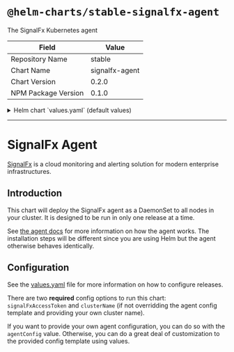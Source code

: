 # `@helm-charts/stable-signalfx-agent`

The SignalFx Kubernetes agent

| Field               | Value          |
| ------------------- | -------------- |
| Repository Name     | stable         |
| Chart Name          | signalfx-agent |
| Chart Version       | 0.2.0          |
| NPM Package Version | 0.1.0          |

<details>

<summary>Helm chart `values.yaml` (default values)</summary>

```yaml
# Version of the signalfx-agent to deploy.  This will be the default for the
# docker image tag if not overridden with imageTag
agentVersion: 3.1.9

# The access token for SignalFx.  REQUIRED
signalFxAccessToken: ''

# Docker image configuration
image:
  # Image pull policy for the agent pod
  pullPolicy: IfNotPresent
  # The docker image to use for the agent
  repository: quay.io/signalfx/signalfx-agent
  # tag defaults to the agentVersion but can be overridden
  tag:
  # pullSecret is not needed for our standard image
  pullSecret:

# How many agent pods can be unavailable at a time when rolling out a new
# version of the agent
rollingUpdateMaxUnavailable: 1

# Namespace to deploy agent in (Optional: Will default to release namespace)
namespace:

# RBAC config for the agent
rbac:
  create: true
  # You might need custom rules if you are pulling secrets to configure
  # monitors.
  customRules: []

# Service account config for the agent pods
serviceAccount:
  # Specifies whether a ServiceAccount should be created
  create: true
  # The name of the ServiceAccount to use.
  # If not set and create is true, a name is generated using the fullname template
  name:

# This adds some tolerations to the pods that the DaemonSet creates that
# should allow the agent to run on the master nodes of newer versions of K8s
# that are deployed with standard master taints (see daemonset.yaml).  If you
# need custom tolerations, see the 'tolerations' config option below.
runOnMaster: true

# You can specify additional tolerations for the pods that the DaemonSet
# creates.
tolerations: []

# Extra labels to put on agent pods.  Values must be strings per the k8s label
# schema.
extraPodLabels: {}

# You can specify a custom agent config file with the agentConfig value.  If
# you specify this, all of the options below here will no longer be applicable
# since they are used to render a default config (see configmap.yaml template).
agentConfig:

# clusterName must be provided.  It is an arbitrary value that identifies this
# K8s cluster in SignalFx.  This will be the value of the 'kubernetes_cluster'
# dimension on every metric sent by the agent.
clusterName:

# How frequently to send metrics by default in the agent.  This can be
# overridden by individual monitors.
metricIntervalSeconds: 15

# The log level of the agent.  Valid values are 'debug', 'info', 'warn', and
# 'error'.  Info is a good default and won't be too spamy.  Note that 'debug'
# may dump sensitive values in the provided configuration so use with care.
logLevel: info

# Whether to ignore TLS validation issue when connecting to the main K8s API
# server.  This should almost never need to be set to true since the CA cert is
# provided with the service account token automatically by K8s.
apiServerSkipVerify: false

# Additional options for connecting to the Kubelet.  These options are
# equivalent to what is under the 'kubeletAPI' key of the 'kubelet-stats'
# monitor.  By default, the agent tries to use its service account if kubelet
# authentication is required.
kubeletAPI:
  authType: serviceAccount

# Any values put in this object correspond to the 'collectd' config block of
# the agent config
collectd: {}

# How often to send cAdvisor-based container metrics.  Defaults to whatever is
# in metricIntervalSeconds.
containerStatsIntervalSeconds:

# If true, K8s cluster-level metrics will be collected (e.g. pod counts,
# deployment status, etc).  The agents will decide amongst themselves which
# instance should send the metrics so that they are only sent once.
gatherClusterMetrics: true

# Enables the docker-container-stats monitor with some specific config that
# causes it to send container stats from Docker with certain dimensions from
# container labels that makes it easy to correlate metrics between cadvisor and
# docker. Note that docker metrics are not sent for pause containers by
# default.
gatherDockerMetrics: true

# A list of metric names that are collected by monitors but are not to be sent
# to SignalFx.  This default set include a lot of highly specific or duplicated
# cAdvisor metrics that cause a large increase in DPM for little value for most
# customers.
metricNamesToExclude:
  - container_cpu_user_seconds_total
  - container_cpu_system_seconds_total
  - container_cpu_utilization_per_core
  - container_fs_reads_total
  - container_fs_sector_reads_total
  - container_fs_reads_merged_total
  - container_fs_read_seconds_total
  - container_fs_writes_total
  - container_fs_sector_writes_total
  - container_fs_writes_merged_total
  - container_fs_write_seconds_total
  - container_fs_io_current
  - container_fs_io_time_seconds_total
  - container_fs_io_time_weighted_seconds_total
  - container_last_seen
  - container_tasks_state
  - pod_network_receive_packets_total
  - pod_network_receive_packets_dropped_total
  - pod_network_transmit_packets_total
  - pod_network_transmit_packets_dropped_total
  - machine_cpu_frequency_khz

# A list of monitor configurations to include in the agent config.  These
# values correspond exactly to what goes under 'monitors' in the agent config.
# The following are a set of monitors with discovery rules that should cover
# many standard deployments.  Most users will want to override this with their
# own monitors and discovery rules.
monitors:
  - type: collectd/activemq
    discoveryRule: container_image =~ "activemq" && private_port == 1099

  - type: collectd/apache
    discoveryRule: container_image =~ "apache" && private_port == 80

  - type: collectd/cassandra
    discoveryRule: container_image =~ "cassandra" && private_port == 7199

  - type: collectd/consul
    discoveryRule: container_image =~ "consul" && private_port == 8500

  - type: collectd/elasticsearch
    discoveryRule: container_image =~ "elasticsearch" && port == 9200

  - type: collectd/etcd
    discoveryRule: container_image =~ "etcd" && port == 2379
    # REQUIRED
    clusterName: my-cluster

  - type: collectd/haproxy
    discoveryRule: container_image =~ "haproxy" && port == 9000

  - type: collectd/kafka
    discoveryRule: container_image =~ "kafka" && private_port == 9092

  - type: collectd/memcached
    discoveryRule: container_image =~ "memcache" && private_port == 11211

  - type: collectd/mongodb
    discoveryRule: container_image =~ "mongo" && private_port == 27017
    # REQUIRED
    databases:
      - mydatabase

  - type: collectd/mysql
    discoveryRule: container_image =~ "mysql" && private_port == 3306
    # REQUIRED
    username: admin
    databases:
      - name: mydb

  - type: collectd/nginx
    discoveryRule: container_image =~ "nginx" && private_port == 80

  - type: collectd/rabbitmq
    discoveryRule: container_image =~ "rabbitmq" && private_port == 15672

  - type: collectd/redis
    discoveryRule: container_image =~ "redis" && private_port == 6379

  - type: collectd/spark
    discoveryRule: container_image =~ "spark" && private_port == 8080
    isMaster: true
    collectApplicationMetrics: true
    clusterType: Standalone

  - type: collectd/spark
    discoveryRule: container_image =~ "spark" && private_port >= 8081
    isMaster: false
    clusterType: Standalone

  - type: collectd/zookeeper
    discoveryRule: container_image =~ "zookeeper" && private_port == 2181
```

</details>

---

# SignalFx Agent

[SignalFx](https://signalfx.com) is a cloud monitoring and alerting solution
for modern enterprise infrastructures.

## Introduction

This chart will deploy the SignalFx agent as a DaemonSet to all nodes in your
cluster. It is designed to be run in only one release at a time.

See [the agent
docs](https://docs.signalfx.com/en/latest/integrations/kubernetes-quickstart.html)
for more information on how the agent works. The installation steps will be
different since you are using Helm but the agent otherwise behaves identically.

## Configuration

See the [values.yaml](./values.yaml) file for more information on how to
configure releases.

There are two **required** config options to run this chart: `signalFxAccessToken`
and `clusterName` (if not overridding the agent config template and providing your own
cluster name).

If you want to provide your own agent configuration, you can do so with the
`agentConfig` value. Otherwise, you can do a great deal of customization to
the provided config template using values.
